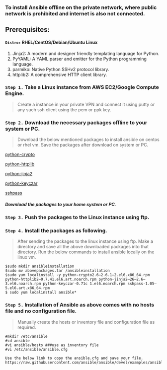### To install Ansible offline on the private network, where public network is prohibited and internet is also not connected.

## Prerequisites:
#### `Distro:` RHEL/CentOS/Debian/Ubuntu Linux

1) Jinja2: A modern and designer friendly templating language for Python.
2) PyYAML: A YAML parser and emitter for the Python programming language.
3) parmiko: Native Python SSHv2 protocol library.
4) httplib2: A comprehensive HTTP client library.

### `Step 1.` Take a Linux instance from AWS EC2/Google Compute Engine.

> Create a instance in your private VPN and connect it using putty or any such ssh client using the pem or ppk key.

### `Step 2.` Download the necessary packages offline to your system or PC.

> Download the below mentioned packages to install ansible on centos or rhel vm. Save the packages after download on system or PC.

[python-crypto](https://www.rpmfind.net/linux/rpm2html/search.php?query=python-crypto)

[python-httplib](https://www.rpmfind.net/linux/rpm2html/search.php?query=python-httplib&submit=Search+...&system=&arch=)

[python-jinja2](https://www.rpmfind.net/linux/rpm2html/search.php?query=python-jinja2&submit=Search+...&system=&arch=)

[python-keyczar](https://www.rpmfind.net/linux/rpm2html/search.php?query=python-keyczar&submit=Search+...&system=&arch=)

[sshpass](https://www.rpmfind.net/linux/rpm2html/search.php?query=sshpass&submit=Search+...&system=&arch=)

##### Download the packages to your home system or PC.

### `Step 3.` Push the packages to the Linux instance using ftp.

### `Step 4.` Install the packages as following.

> After sending the packages to the linux instance using ftp. Make a directory and save all the above downloaded packages into that directory. Run the below commands to install ansible locally on the linux vm.
```
$sudo mkdir ansibleinstallation
$sudo mv abovepackages.tar /ansibleinstallation
$sudo yum localinstall -y python-crypto2.6–2.6.1–2.el6.x86_64.rpm python-httplib2–0.7.41.el6.art.noarch.rpm python-jinja2–26–2.6–3.el6.noarch.rpm python-keyczar-0.71c 1.el6.noarch.rpm sshpass-1.05–5.el6.art.x86_64.rpm
$ sudo yum localinstall ansible*
```

### `Step 5.` Installation of Ansible as above comes with no hosts file and no configuration file.

> Manually create the hosts or inventory file and configuration file as required.

```
#mkdir /etc/ansible
#cd ansible
#vi ansible/hosts ###use as inventory file
#vi /etc/ansible/ansible.cfg

Use the below link to copy the ansible.cfg and save your file.
https://raw.githubusercontent.com/ansible/ansible/devel/examples/ansible.cfg
```
